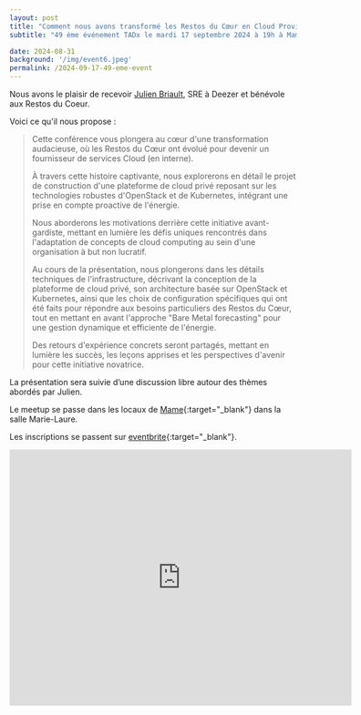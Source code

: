 ```yaml
---
layout: post
title: "Comment nous avons transformé les Restos du Cœur en Cloud Provider"
subtitle: "49 ème événement TADx le mardi 17 septembre 2024 à 19h à Mame (Tours, 37)"

date: 2024-08-31
background: '/img/event6.jpeg'
permalink: /2024-09-17-49-eme-event
---
```

Nous avons le plaisir de recevoir [Julien Briault](https://x.com/ju_hnny5), SRE à Deezer et bénévole aux Restos du Coeur.

Voici ce qu'il nous propose :


>Cette conférence vous plongera au cœur d'une transformation audacieuse, où les Restos du Cœur ont évolué pour devenir un fournisseur de services Cloud (en interne).
>
>À travers cette histoire captivante, nous explorerons en détail le projet de construction d'une plateforme de cloud privé reposant sur les technologies robustes d'OpenStack et de Kubernetes, intégrant une prise en compte proactive de l'énergie.
>
>Nous aborderons les motivations derrière cette initiative avant-gardiste, mettant en lumière les défis uniques rencontrés dans l'adaptation de concepts de cloud computing au sein d'une organisation à but non lucratif.
>
>Au cours de la présentation, nous plongerons dans les détails techniques de l'infrastructure, décrivant la conception de la plateforme de cloud privé, son architecture basée sur OpenStack et Kubernetes, ainsi que les choix de configuration spécifiques qui ont été faits pour répondre aux besoins particuliers des Restos du Cœur, tout en mettant en avant l'approche "Bare Metal forecasting" pour une gestion dynamique et efficiente de l'énergie.
>
>Des retours d'expérience concrets seront partagés, mettant en lumière les succès, les leçons apprises et les perspectives d'avenir pour cette initiative novatrice.

La présentation sera suivie d’une discussion libre autour des thèmes abordés par Julien.

Le meetup se passe dans les locaux de [Mame](https://mame-tours.com){:target="_blank"} dans la salle Marie-Laure.


Les inscriptions se passent sur [eventbrite](https://www.eventbrite.fr/e/billets-tadx-comment-nous-avons-transforme-les-restos-du-cur-en-cloud-provider-1005844326457){:target="_blank"}.

<iframe src="https://www.google.com/maps/embed?pb=!1m14!1m8!1m3!1d5401.937664338934!2d0.668619!3d47.393041!3m2!1i1024!2i768!4f13.1!3m3!1m2!1s0x0%3A0xf59dd58d55f79b77!2sMAME!5e0!3m2!1sfr!2sfr!4v1572774528763!5m2!1sfr!2sfr" width="600" height="450" frameborder="0" style="border:0;" allowfullscreen=""></iframe>